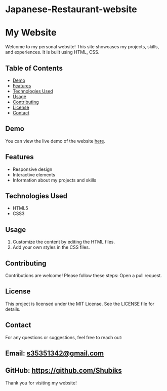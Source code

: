 # Japanese-Restaurant-website
# My Website

Welcome to my personal website! This site showcases my projects, skills, and experiences. It is built using HTML, CSS.

## Table of Contents

- [Demo](#demo)
- [Features](#features)
- [Technologies Used](#technologies-used)
- [Usage](#usage)
- [Contributing](#contributing)
- [License](#license)
- [Contact](#contact)

## Demo

You can view the live demo of the website [here](https://shubiks.github.io/Japanese-Restaurant-website/).

## Features

- Responsive design
- Interactive elements
- Information about my projects and skills

## Technologies Used

- HTML5
- CSS3

## Usage
1. Customize the content by editing the HTML files.
2. Add your own styles in the CSS files.

## Contributing
Contributions are welcome! Please follow these steps:
Open a pull request.


## License
This project is licensed under the MIT License. See the LICENSE file for details.

## Contact
For any questions or suggestions, feel free to reach out:

## Email: s35351342@gmail.com
## GitHub: https://github.com/Shubiks

Thank you for visiting my website!

